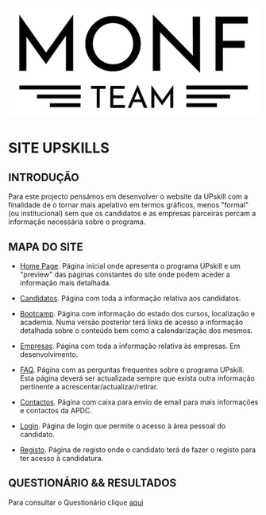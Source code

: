 # ![](MOCKUP/LOGO_TEAM_MONF.png)
# SITE UPSKILLS

## INTRODUÇÃO

Para este projecto pensámos em desenvolver o website da UPskill com a finalidade de o tornar mais apelativo em termos gráficos, menos "formal" (ou institucional) sem que os candidatos e as empresas parceiras percam a informação necessária sobre o programa.

## MAPA DO SITE

- [Home Page](index.html). Página inicial onde apresenta o programa UPskill e um "preview" das páginas constantes do site onde podem aceder a informação mais detalhada.

- [Candidatos](candidatos.html). Página com toda a informação relativa aos candidatos.

- [Bootcamp](bootcamp.html). Página com informação do estado dos cursos, localização e academia. Numa versão posterior terá links de acesso a informação detalhada sobre o conteúdo bem como a calendarização dos mesmos.

- [Empresas](Empresas.html). Página com toda a informação relativa às empresas. Em desenvolvimento.

- [FAQ](faq.html). Página com as perguntas frequentes sobre o programa UPskill. Esta página deverá ser actualizada sempre que exista outra informação pertinente a acrescentar/actualizar/retirar.

- [Contactos](contactos.html). Página com caixa para envio de email para mais informações e contactos da APDC.

- [Login](login.html). Página de login que permite o acesso à área pessoal do candidato.

- [Registo](registo.html). Página de registo onde o candidato terá de fazer o registo para ter acesso à candidatura.

## QUESTIONÁRIO && RESULTADOS

Para consultar o Questionário clique [aqui](MOCKUP/)
